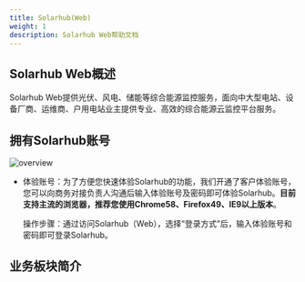 ```yaml
---
title: Solarhub(Web)
weight: 1
description: Solarhub Web帮助文档
---
```


## Solarhub Web概述

Solarhub Web提供光伏、风电、储能等综合能源监控服务，面向中大型电站、设备厂商、运维商、户用电站业主提供专业、高效的综合能源云监控平台服务。





## 拥有Solarhub账号

![overview](../../photo/docs/overview.png)

- 体验账号：为了方便您快速体验Solarhub的功能，我们开通了客户体验账号，您可以向商务对接负责人沟通后输入体验账号及密码即可体验Solarhub。**目前支持主流的浏览器，推荐您使用Chrome58、Firefox49、IE9以上版本**。

  操作步骤：通过访问Solarhub（Web），选择“登录方式”后，输入体验账号和密码即可登录Solarhub。



## 业务板块简介
